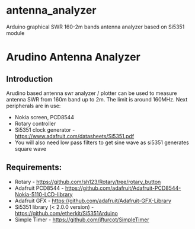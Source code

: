 # antenna_analyzer
Arduino graphical SWR 160-2m bands antenna analyzer based on Si5351 module

Arudino Antenna Analyzer
========================

Introduction
------------
Arudino based antenna swr analyzer / plotter can be used to measure antenna
SWR from 160m band up to 2m. The limit is around 160MHz. Next peripherals are
in use:

 * Nokia screen, PCD8544
 * Rotary controller
 * Si5351 clock generator - https://www.adafruit.com/datasheets/Si5351.pdf
 * You will also need low pass filters to get sine wave as si5351 generates square wave

Requirements:
-------------
 * Rotary - https://github.com/sh123/Rotary/tree/rotary_button
 * Adafruit PCD8544 - https://github.com/adafruit/Adafruit-PCD8544-Nokia-5110-LCD-library
 * Adafruit GFX - https://github.com/adafruit/Adafruit-GFX-Library
 * Si5351 library (< 2.0.0 version) - https://github.com/etherkit/Si5351Arduino
 * Simple Timer - https://github.com/jfturcot/SimpleTimer
